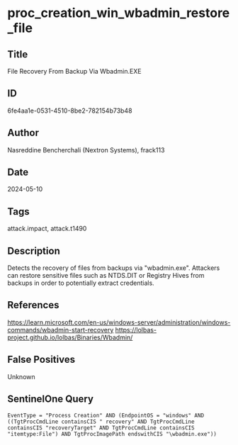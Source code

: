 # proc_creation_win_wbadmin_restore_file

## Title
File Recovery From Backup Via Wbadmin.EXE

## ID
6fe4aa1e-0531-4510-8be2-782154b73b48

## Author
Nasreddine Bencherchali (Nextron Systems), frack113

## Date
2024-05-10

## Tags
attack.impact, attack.t1490

## Description
Detects the recovery of files from backups via "wbadmin.exe".
Attackers can restore sensitive files such as NTDS.DIT or Registry Hives from backups in order to potentially extract credentials.


## References
https://learn.microsoft.com/en-us/windows-server/administration/windows-commands/wbadmin-start-recovery
https://lolbas-project.github.io/lolbas/Binaries/Wbadmin/

## False Positives
Unknown

## SentinelOne Query
```
EventType = "Process Creation" AND (EndpointOS = "windows" AND ((TgtProcCmdLine containsCIS " recovery" AND TgtProcCmdLine containsCIS "recoveryTarget" AND TgtProcCmdLine containsCIS "itemtype:File") AND TgtProcImagePath endswithCIS "\wbadmin.exe"))

```